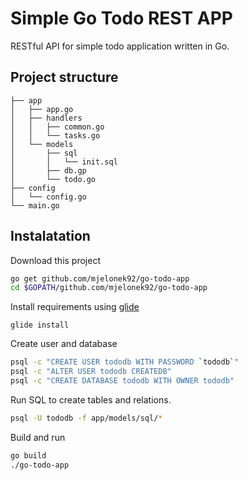 # Simple Go Todo REST APP
RESTful API for simple todo application written in Go.

## Project structure
```
├── app
│   ├── app.go
│   ├── handlers     
│   │   ├── common.go
│   │   └── tasks.go
│   └── models
│       ├── sql
│       │   └── init.sql
│       ├── db.gp
│       └── todo.go
├── config
│   └── config.go
└── main.go
```

## Instalatation
Download this project
```bash
go get github.com/mjelonek92/go-todo-app
cd $GOPATH/github.com/mjelonek92/go-todo-app
```

Install requirements using [glide](https://github.com/Masterminds/glide)
```
glide install
```

Create user and database
```bash
psql -c "CREATE USER tododb WITH PASSWORD `tododb`"
psql -c "ALTER USER tododb CREATEDB"
psql -c "CREATE DATABASE tododb WITH OWNER tododb"
```

Run SQL to create tables and relations.
```bash
psql -U tododb -f app/models/sql/*
```

Build and run
```bash
go build
./go-todo-app
```
